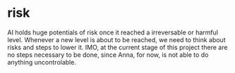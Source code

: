 # risk
AI holds huge potentials of risk once it reached a irreversable or harmful
level. Whenever a new level is about to be reached, we need to think about
risks and steps to lower it. IMO, at the current stage of this project there
are no steps necessary to be done, since Anna, for now, is not able to do
anything uncontrolable.
